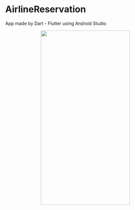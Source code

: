 # AirlineReservation

App made by Dart - Flutter using Android Studio
<p align="center">
<img src="https://user-images.githubusercontent.com/91725107/186137752-ca3126ee-ff66-460c-97d0-1b8cf1a35ffe.jpeg" width="280" height="550" />
</p>
